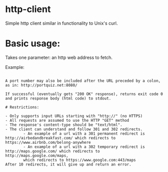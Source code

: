 # http-client
Simple http client similar in functionality to Unix's curl.

# Basic usage:

Takes one parameter: an http web address to fetch.

Example:

```$ python http_client.py http://www.catb.org/esr/faqs/hacker-howto.html

A port number may also be included after the URL preceded by a colon, as in: http://portquiz.net:8080/

If successful (eventually gets "200 OK" response), returns exit code 0 and prints response body (html code) to stdout.

# Restrictions:

- Only supports input URLs starting with "http://" (no HTTPS)
- All requests are assumed to use the HTTP "GET" method
- The response's content-type should be "text/html".
- The client can understand and follow 301 and 302 redirects.
        - An example of a url with a 301 permanent redirect is http://airbedandbreakfast.com/ which redirects to https://www.airbnb.com/belong-anywhere
        - An example of a url with a 302 temporary redirect is http://maps.google.com/ which redirects to http://maps.google.com/maps, 
        which redirects to https://www.google.com:443/maps
After 10 redirects, it will give up and return an error.
